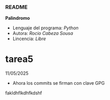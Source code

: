 
### README
__Palindromo__
* Lenguaje del programa: _Python_
* Autora: _Rocio Cabeza Sousa_
* Lincencia: _Libre_
# tarea5

11/05/2025

* Ahora los commits se firman con clave GPG


fakldhflkdhfkdshf